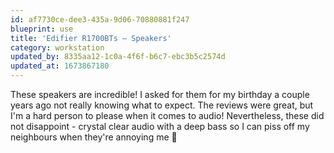 ```yaml
---
id: af7730ce-dee3-435a-9d06-70880881f247
blueprint: use
title: 'Edifier R1700BTs – Speakers'
category: workstation
updated_by: 8335aa12-1c0a-4f6f-b6c7-ebc3b5c2574d
updated_at: 1673867180
---
```

These speakers are incredible! I asked for them for my birthday a couple years ago not really knowing what to expect. The reviews were great, but I'm a hard person to please when it comes to audio! Nevertheless, these did not disappoint - crystal clear audio with a deep bass so I can piss off my neighbours when they're annoying me 🤣